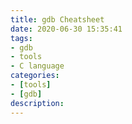 ```yaml
---
title: gdb Cheatsheet
date: 2020-06-30 15:35:41
tags:
- gdb
- tools
- C language
categories:
- [tools]
- [gdb]
description:
---
```

